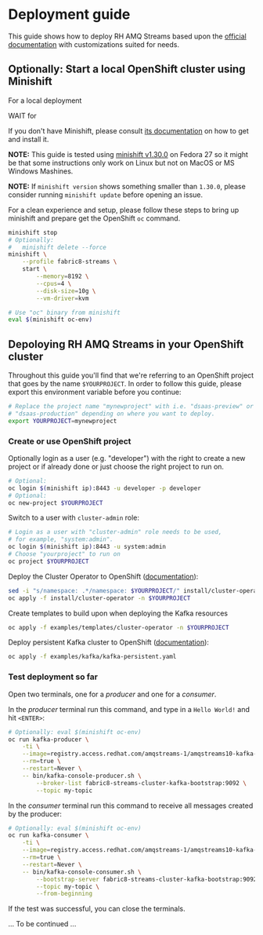 # Deployment guide

This guide shows how to deploy RH AMQ Streams based upon the [official
documentation](https://access.redhat.com/documentation/en-us/red_hat_amq/7.2/html/using_amq_streams_on_openshift_container_platform/getting-started-str#downloads-str) with customizations suited for needs.

## Optionally: Start a local OpenShift cluster using Minishift

For a local deployment 

WAIT for 

If you don't have Minishift, please consult [its documentation](https://docs.okd.io/latest/minishift/getting-started/preparing-to-install.html) on how to get and install it.

**NOTE:**
This guide is tested using [minishift v1.30.0](https://github.com/minishift/minishift/releases/tag/v1.30.0) on Fedora 27 so it might be that some instructions only work on Linux but not on MacOS or MS Windows Mashines.

**NOTE:**
If `minishift version` shows something smaller than `1.30.0`, please
consider running `minishift update` before opening an issue.

For a clean experience and setup, please follow these steps to bring up
minishift and prepare get the OpenShift `oc` command.

```bash
minishift stop
# Optionally:
#   minishift delete --force
minishift \
    --profile fabric8-streams \
    start \
        --memory=8192 \
        --cpus=4 \
        --disk-size=10g \
        --vm-driver=kvm

# Use "oc" binary from minishift
eval $(minishift oc-env)
```

## Depoloying RH AMQ Streams in your OpenShift cluster

Throughout this guide you'll find that we're referring to an OpenShift project
that goes by the name `$YOURPROJECT`. In order to follow this guide, please
export this environment variable before you continue:

```bash
# Replace the project name "mynewproject" with i.e. "dsaas-preview" or
# "dsaas-production" depending on where you want to deploy.
export YOURPROJECT=mynewproject
```

### Create or use OpenShift project

Optionally login as a user (e.g. "developer") with the right to create a new
project or if already done or just choose the right project to run on.

```bash
# Optional:
oc login $(minishift ip):8443 -u developer -p developer
# Optional:
oc new-project $YOURPROJECT
```

Switch to a user with `cluster-admin` role:

```bash
# Login as a user with "cluster-admin" role needs to be used,
# for example, "system:admin".
oc login $(minishift ip):8443 -u system:admin
# Choose "yourproject" to run on
oc project $YOURPROJECT
```

Deploy the Cluster Operator to OpenShift ([documentation](https://access.redhat.com/documentation/en-us/red_hat_amq/7.2/html/using_amq_streams_on_openshift_container_platform/getting-started-str#deploying-cluster-operator-openshift-str)):

```bash
sed -i "s/namespace: .*/namespace: $YOURPROJECT/" install/cluster-operator/*RoleBinding*.yaml
oc apply -f install/cluster-operator -n $YOURPROJECT
```

Create templates to build upon when deploying the Kafka resources

```bash
oc apply -f examples/templates/cluster-operator -n $YOURPROJECT
```

Deploy persistent Kafka cluster to OpenShift ([documentation](https://access.redhat.com/documentation/en-us/red_hat_amq/7.2/html/using_amq_streams_on_openshift_container_platform/getting-started-str#deploying-kafka-cluster-openshift-str)):

```bash
oc apply -f examples/kafka/kafka-persistent.yaml
```

### Test deployment so far

Open two terminals, one for a *producer* and one for a *consumer*.

In the *producer* terminal run this command, and type in a `Hello World!` and hit `<ENTER>`:

```bash
# Optionally: eval $(minishift oc-env)
oc run kafka-producer \
    -ti \
    --image=registry.access.redhat.com/amqstreams-1/amqstreams10-kafka-openshift:1.0.0 \
    --rm=true \
    --restart=Never \
    -- bin/kafka-console-producer.sh \
        --broker-list fabric8-streams-cluster-kafka-bootstrap:9092 \
        --topic my-topic
```

In the *consumer* terminal run this command to receive all messages created by the producer:

```bash
# Optionally: eval $(minishift oc-env)
oc run kafka-consumer \
    -ti \
    --image=registry.access.redhat.com/amqstreams-1/amqstreams10-kafka-openshift:1.0.0 \
    --rm=true \
    --restart=Never \
    -- bin/kafka-console-consumer.sh \
        --bootstrap-server fabric8-streams-cluster-kafka-bootstrap:9092 \
        --topic my-topic \
        --from-beginning
```

If the test was successful, you can close the terminals. 

... To be continued ...